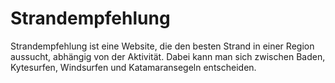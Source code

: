 # Strandempfehlung
 Strandempfehlung ist eine Website, die den besten Strand in einer Region aussucht, abhängig von der Aktivität. Dabei kann man sich zwischen Baden, Kytesurfen, Windsurfen und Katamaransegeln entscheiden.
